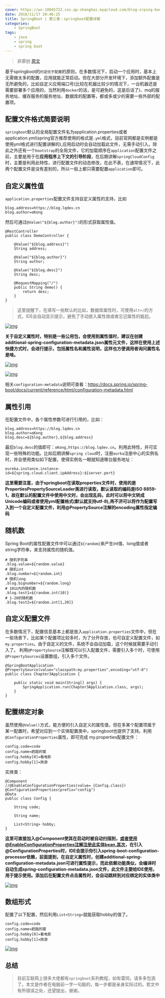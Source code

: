 ```yaml
---
cover: https://wx-10045722.cos.ap-shanghai.myqcloud.com/blog-srping-boot-1/search-7850725df08dc2e68a0ca763912969db-a3725.jpg
date: 2018/11/17 20:46:25
title: SpringBoot | 第三章：springboot配置详解
categories:
    - SpringBoot
tags:
    - java
    - spring
    - spring boot 
---
```

> 非原创 [原文](https://blog.lqdev.cn/2018/07/14/springboot/chapter-third/)

基于springboot的`约定优于配置`的原则，在多数情况下，启动一个应用时，基本上无需做太多的配置，应用就能正常启动。但在大部分开发环境下，添加额外配置是无所避免的，比如自定义应用端口号(比较在机器比较少的情况下，一台机器还是需要部署多个应用的，当然利用`docker`的话，是可避免的，这是后话了)、mq的服务地址、缓存服务的服务地址、数据库的配置等，都或多或少的需要一些外部的配置项。

## 配置文件格式简要说明

`springboot`默认的全局配置文件名为application.properties或者application.yml(spring官方推荐使用的格式是`.yml`格式，目前官网都是实例都是使用yml格式进行配置讲解的),应用启动时会自动加载此文件，无需手动引入。除此之外还有一个`bootstrap`的全局文件，它的加载顺序在`application`配置文件之前，主要是用于在**应用程序上下文的引导阶段**，在后期讲解`springCloudConfig`时，主要是利用此特性，进行配置文件的动态修改，在此不表，在通常情况下，此两个配置文件是没有差别的，所以一般上都只需要配置`application`即可。

## 自定义属性值

`application.properties`配置文件支持自定义属性的支持，比如

```
blog.address=https://blog.lqdev.cn
blog.author=oKong
```



然后可通过`@Value("${blog.author}")`的形式获取属性值。

```
@RestController
public class DemoController {

	@Value("${blog.address}")
	String address;
	
	@Value("${blog.author}")
	String author;
	
	@Value("${blog.desc}")	
	String desc;
	
	@RequestMapping("/")
	public String demo() {
		return desc;
	}
}
```



> 这里提醒下，在填写一些默认的比如，数据库属性时，可使用`alt+/`的方式，IDE会自动显示提示，避免了手动嵌入属性值或者忘记属性的尴尬。

[![img](https://wx-10045722.cos.ap-shanghai.myqcloud.com/blog-srping-boot-1/95060000.jpg)](https://wx-10045722.cos.ap-shanghai.myqcloud.com/blog-srping-boot-1/95060000.jpg)

**关于自定义属性时，特别是一些公用包，会使用到属性值时，建议在创建additional-spring-configuration-metadata.json属性元文件，这样在使用上述快捷方式时，会进行提示，包括属性名和属性说明，这样也方便调用者询问属性名是啥。**

[![img](https://wx-10045722.cos.ap-shanghai.myqcloud.com/blog-srping-boot-1/32633042.jpg)](https://wx-10045722.cos.ap-shanghai.myqcloud.com/blog-srping-boot-1/32633042.jpg)

[![img](https://wx-10045722.cos.ap-shanghai.myqcloud.com/blog-srping-boot-1/64663506.jpg)](https://wx-10045722.cos.ap-shanghai.myqcloud.com/blog-srping-boot-1/64663506.jpg)

相关`configuration-metadata`说明可查看：<https://docs.spring.io/spring-boot/docs/current/reference/html/configuration-metadata.html>

## 属性引用

在配置文件中，各个属性参数可进行引用的，比如：

```
blog.address=https://blog.lqdev.cn
blog.author=oKong
blog.desc=${blog.author},${blog.address}
```



最后`blog.desc`的值即可：`oKong,https://blog.lqdev.cn`。利用此特性，并可实现一些特殊的功能。比如后期讲解`spring cloud`时，注册`eurka`注册中心的实例名时，并会使用类似如下配置，使得实例名一眼就知道哪台服务地址：

```
eureka.instance.instance-id=${spring.cloud.client.ipAddress}:${server.port}
```



**这里需要注意，由于springboot在读取properties文件时，使用的是PropertiesPropertySourceLoader类进行读取，默认读取的编码是ISO 8859-1，故在默认的配置文件中使用中文时，会出现乱码，此时可以将中文转成Unicode编码或者使用yml配置格式(默认就支持utf-8),再不济可以将作为配置写入到一个自定义配置文件，利用@PropertySource注解的encoding属性指定编码**

## 随机数

Spring Boot的属性配置文件中可以通过`${random}`来产生int值、long值或者string字符串，来支持属性的随机值。

```
# 随机字符串
.blog.value=${random.value}
# 随机int
.blog.number=${random.int}
# 随机long
.blog.bignumber=${random.long}
# 10以内的随机数
.blog.test1=${random.int(10)}
# 1-20的随机数
.blog.test2=${random.int[1,20]}
```



## 自定义配置文件

在多数情况下，配置信息基本上都是放入`application.properties`文件中，但在一些场景下，比如某个配置项比较多时，为了分开存放，也可自定义配置文件，如`my.properties`。由于自定义的文件，系统不会自动加载，这个时候就需要手动引入了。
利用`@PropertySource`注解既可以引入配置文件，需要引入多个时，可使用`@PropertySources`设置数组，引入多个文件。

```
@SpringBootApplication
@PropertySource(value="classpath:my.properties",encoding="utf-8")
public class Chapter3Application {

	public static void main(String[] args) {
		SpringApplication.run(Chapter3Application.class, args);
	}
}
```



## 配置绑定对象

虽然使用`@Value()`方式，能方便的引入自定义的属性值，但在多某个配置项属于某一配置时，希望对应到一个实体配置类中，springboot也提供了支持。利用`@ConfigurationProperties`属性，即可完成
my.properties配置文件：

```
config.code=code
config.name=趔趄的猿
config.hobby[0]=看电影
config.hobby[1]=旅游
```



实体类：

```
@Component
//@EnableConfigurationProperties(value= {Config.class})
@ConfigurationProperties(prefix="config")
@Data
public class Config {
	
	String code;
	
	String name;
	
	List<String> hobby;
}
```



**这里可直接加入@Component使其在启动时被自动扫描到，或者使用@EnableConfigurationProperties注解注册此实体bean.其次，在引入@ConfigurationProperties时，IDE会提示你引入spring-boot-configuration-processor依赖，前面提到，在自定义属性时，创建additional-spring-configuration-metadata.json可进行属性提示，而此依赖功能类似，会编译时自动生成spring-configuration-metadata.json文件，此文件主要给IDE使用，用于提示使用。添加后在配置文件点击属性时，会自动跳转到对应绑定的实体类中**

[![img](https://wx-10045722.cos.ap-shanghai.myqcloud.com/blog-srping-boot-1/30490525.jpg)](https://wx-10045722.cos.ap-shanghai.myqcloud.com/blog-srping-boot-1/30490525.jpg)

## 数组形式

配置了以下配置，然后利用`List<String>`就能获取hobby的值了。

```
config.code=code
config.name=趔趄的猿
config.hobby[0]=看电影
config.hobby[1]=旅游
```



[![img](https://wx-10045722.cos.ap-shanghai.myqcloud.com/blog-srping-boot-1/15003045.jpg)](https://wx-10045722.cos.ap-shanghai.myqcloud.com/blog-srping-boot-1/15003045.jpg)

## 总结

> 目前互联网上很多大佬都有`springboot`系列教程，如有雷同，请多多包涵了。本文是作者在电脑前一字一句敲的，每一步都是亲身实际过的。若文中有所错误之处，还望提出，谢谢。